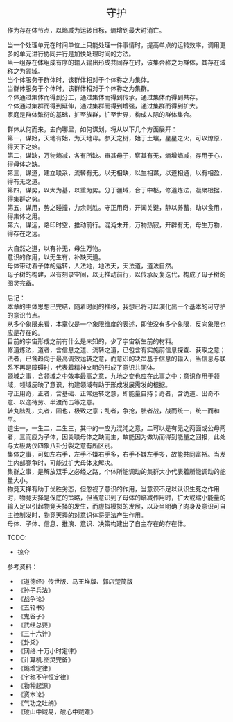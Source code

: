 <center><font size=5>守护</font></center>

作为存在体节点，以熵减为运转目标，熵增到最大时消亡。<br/>

当一个处理单元在时间单位上只能处理一件事情时，提高单点的运转效率，调用更多的单元进行协同并行是加快处理时间的方法。<br/>
当一组存在体组成有序的输入输出形成共同存在时，该集合称之为群体，其存在域称之为领域。<br/>
当个体服务于群体时，该群体相对于个体称之为集体。<br/>
当群体服务于个体时，该群体相对于个体称之为集群。<br/>
个体通过集体而得到分工，通过集体而得到传承，通过集体而得到共存。<br/>
个体通过集群而得到延伸，通过集群而得到增强，通过集群而得到扩大。<br/>
家庭是群体繁衍的基础，扩至族群，扩至世界，构成人际的群体集合。<br/>

群体从何而来，去向哪里，如何谋划，将从以下几个方面展开：<br/>
第一，谋始，天地有始，为天地母。参天之树，始于土壤，星星之火，可以燎原，得天下之始。<br/>
第二，谋缺，万物熵减，各有所缺。审其母子，察其有无，熵增熵减，存用于心，得母体之缺。<br/>
第三，谋道，建立联系，流转有无。以无相缺，以生相谋，以道相通，以有相盈，得有无之道。<br/>
第四，谋势，以大为基，以重为势。分于疆域，合于中枢，修道炼法，凝聚根据，得集群之势。<br/>
第五，谋用，势之碰撞，力余则胜。守正用奇，开阖关键，静以养蓄，动以食用，得集体之用。<br/>
第六，谋远，烙印时空，推动前行。混沌未开，万物热寂，开辟有无，母生万物，得存在之远。<br/>

大自然之道，以有补无，母生万物。<br/>
意识的作用，以无生有，补缺天道。<br/>
母体带动着子体的运转，人法地，地法天，天法道，道法自然。<br/>
母子树的构建，以有刻录空间，以无推动前行，以传承反复迭代，构成了母子树的图灵完备。<br/>

后记：<br/>
本章的主体思想已完结，随着时间的推移，我想已将可以演化出一个基本的可守护的意识节点。<br/>
从多个象限来看，本章仅是一个象限维度的表述，即使没有多个象限，反向象限也应是存在的。<br/>
目前的宇宙形成之前有什么是未知的，少了宇宙新生前的材料。<br/>
修道炼法，道者，含信息之道、流转之道，已包含有实施前信息探查、获取之意；法者，已含趋向于最高调效运转之意，而意识的决策基于信息的输入，当信息与联系不再是障碍时，代表着精神文明的形成了意识共同体。<br/>
领域之事，含领域之中效率最高之意，九地之变也应在此事之中；意识作用于领域，领域反映了意识，构建领域有助于形成发展需发的根据。<br/>
守正用奇，正者，含基础、正常运转之意，即能量自持；奇者，含诡道、出奇不意、以逸待劳、半渡而击等之意。<br/>
转丸胠乱，丸者，圆也，极致之意；乱者，争抢，胠者战，战而统一，统一而和平。<br/>
道生一，一生二，二生三，其中的一应为混沌之意，二可以是有无之两面或公母两者，三而应为子体，因关联母体之缺而生，故能因为做功而得到能量之回报，此处与太极两仪四象八卦分裂之意有所区别。<br/>
集体之事，可如左右手，左手不嫌右手多，右手不嫌左手多，故能共同富裕。当发生内部竞争时，可能过扩大母体来解决。<br/>
集群之事，是解放双手之必经之路，个体所能调动的集群大小代表着所能调动的能量大小。<br/>
物竞天择有助于优胜劣态，但忽视了意识的作用，当意识不足以认识生死之作用时，物竞天择是保底的策略，但当意识到了母体的熵减作用时，扩大或缩小能量的输入足以引起物竞天择的发生，而虚拟模拟的发展，以及当明确了肉身及意识可自主控制发时，物竞天择的对意识体将无法产生作用。<br/>
母体、子体、信息、推演、意识、决策构建出了自主存在的存在体。<br/>


TODO:
* 掠夺

参考资料：
* 《道德经》传世版、马王堆版、郭店楚简版
* 《孙子兵法》
* 《战争论》
* 《五轮书》
* 《鬼谷子》
* 《武经总要》
* 《三十六计》
* 《卦爻》
* 《网络.十万小时定律》
* 《计算机.图灵完备》
* 《熵增定律》
* 《宇称不守恒定律》
* 《物种起源》
* 《资本论》
* 《气功之吐纳》
* 《破山中贼易，破心中贼难》
